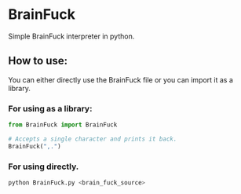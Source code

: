 # BrainFuck
Simple BrainFuck interpreter in python.

## How to use:
You can either directly use the BrainFuck file or you can import it as a library.

### For using as a library:
```python
from BrainFuck import BrainFuck

# Accepts a single character and prints it back.
BrainFuck(",.")
```

### For using directly.
```bash
python BrainFuck.py <brain_fuck_source>
```
